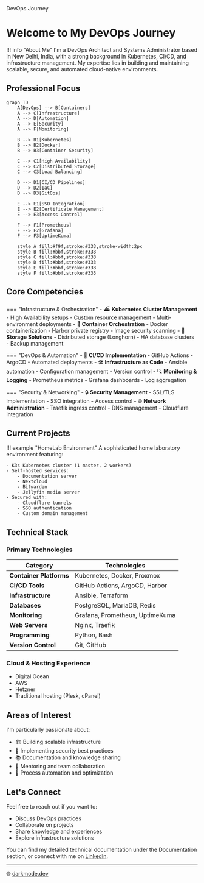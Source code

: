 <div class="glitch-wrapper">
  <div class="glitch" data-text="DevOps Journey">DevOps Journey</div>
</div>

# Welcome to My DevOps Journey

!!! info "About Me"
    I'm a DevOps Architect and Systems Administrator based in New Delhi, India, with a strong background in Kubernetes, CI/CD, and infrastructure management. My expertise lies in building and maintaining scalable, secure, and automated cloud-native environments.

## Professional Focus

```mermaid
graph TD
    A[DevOps] --> B[Containers]
    A --> C[Infrastructure]
    A --> D[Automation]
    A --> E[Security]
    A --> F[Monitoring]
    
    B --> B1[Kubernetes]
    B --> B2[Docker]
    B --> B3[Container Security]
    
    C --> C1[High Availability]
    C --> C2[Distributed Storage]
    C --> C3[Load Balancing]
    
    D --> D1[CI/CD Pipelines]
    D --> D2[IaC]
    D --> D3[GitOps]
    
    E --> E1[SSO Integration]
    E --> E2[Certificate Management]
    E --> E3[Access Control]
    
    F --> F1[Prometheus]
    F --> F2[Grafana]
    F --> F3[UptimeKuma]

    style A fill:#f9f,stroke:#333,stroke-width:2px
    style B fill:#bbf,stroke:#333
    style C fill:#bbf,stroke:#333
    style D fill:#bbf,stroke:#333
    style E fill:#bbf,stroke:#333
    style F fill:#bbf,stroke:#333
```

## Core Competencies

=== "Infrastructure & Orchestration"
    - ⛴️ **Kubernetes Cluster Management**
        - High Availability setups
        - Custom resource management
        - Multi-environment deployments
    - 🔄 **Container Orchestration**
        - Docker containerization
        - Harbor private registry
        - Image security scanning
    - 💾 **Storage Solutions**
        - Distributed storage (Longhorn)
        - HA database clusters
        - Backup management

=== "DevOps & Automation"
    - 🔄 **CI/CD Implementation**
        - GitHub Actions
        - ArgoCD
        - Automated deployments
    - 🛠️ **Infrastructure as Code**
        - Ansible automation
        - Configuration management
        - Version control
    - 🔍 **Monitoring & Logging**
        - Prometheus metrics
        - Grafana dashboards
        - Log aggregation

=== "Security & Networking"
    - 🔒 **Security Management**
        - SSL/TLS implementation
        - SSO integration
        - Access control
    - 🌐 **Network Administration**
        - Traefik ingress control
        - DNS management
        - Cloudflare integration

## Current Projects

!!! example "HomeLab Environment"
    A sophisticated home laboratory environment featuring:
    
    - K3s Kubernetes cluster (1 master, 2 workers)
    - Self-hosted services:
        - Documentation server
        - Nextcloud
        - Bitwarden
        - Jellyfin media server
    - Secured with:
        - Cloudflare tunnels
        - SSO authentication
        - Custom domain management

## Technical Stack

### Primary Technologies

| Category | Technologies |
|----------|-------------|
| **Container Platforms** | Kubernetes, Docker, Proxmox |
| **CI/CD Tools** | GitHub Actions, ArgoCD, Harbor |
| **Infrastructure** | Ansible, Terraform |
| **Databases** | PostgreSQL, MariaDB, Redis |
| **Monitoring** | Grafana, Prometheus, UptimeKuma |
| **Web Servers** | Nginx, Traefik |
| **Programming** | Python, Bash |
| **Version Control** | Git, GitHub |

### Cloud & Hosting Experience

- Digital Ocean
- AWS
- Hetzner
- Traditional hosting (Plesk, cPanel)

## Areas of Interest

I'm particularly passionate about:

- 🏗️ Building scalable infrastructure
- 🔐 Implementing security best practices
- 📚 Documentation and knowledge sharing
- 🤝 Mentoring and team collaboration
- 🔄 Process automation and optimization

## Let's Connect

Feel free to reach out if you want to:

- Discuss DevOps practices
- Collaborate on projects
- Share knowledge and experiences
- Explore infrastructure solutions

You can find my detailed technical documentation under the Documentation section, or connect with me on [LinkedIn](https://www.linkedin.com/in/shashank-bioinformatics).

---

🌐 [darkmode.dev](https://darkmode.dev)
